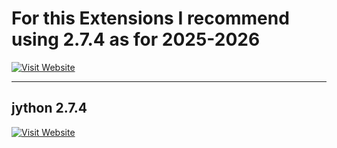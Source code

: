 # For this Extensions I recommend using 2.7.4 as for 2025-2026

[![Visit Website](https://img.shields.io/badge/jython-site-blue)](https://central.sonatype.com/artifact/org.python/jython-standalone/versions)

---
## jython 2.7.4

[![Visit Website](https://img.shields.io/badge/Download-2.7.4-blue)](https://central.sonatype.com/artifact/org.python/jython-standalone/2.7.4)

